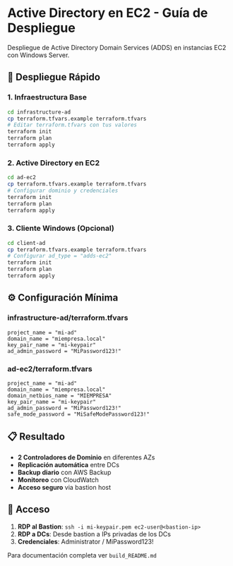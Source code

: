 # Active Directory en EC2 - Guía de Despliegue

Despliegue de Active Directory Domain Services (ADDS) en instancias EC2 con Windows Server.

## 🚀 Despliegue Rápido

### 1. Infraestructura Base
```bash
cd infrastructure-ad
cp terraform.tfvars.example terraform.tfvars
# Editar terraform.tfvars con tus valores
terraform init
terraform plan
terraform apply
```

### 2. Active Directory en EC2
```bash
cd ad-ec2
cp terraform.tfvars.example terraform.tfvars
# Configurar dominio y credenciales
terraform init
terraform plan
terraform apply
```

### 3. Cliente Windows (Opcional)
```bash
cd client-ad
cp terraform.tfvars.example terraform.tfvars
# Configurar ad_type = "adds-ec2"
terraform init
terraform plan
terraform apply
```

## ⚙️ Configuración Mínima

### infrastructure-ad/terraform.tfvars
```hcl
project_name = "mi-ad"
domain_name = "miempresa.local"
key_pair_name = "mi-keypair"
ad_admin_password = "MiPassword123!"
```

### ad-ec2/terraform.tfvars
```hcl
project_name = "mi-ad"
domain_name = "miempresa.local"
domain_netbios_name = "MIEMPRESA"
key_pair_name = "mi-keypair"
ad_admin_password = "MiPassword123!"
safe_mode_password = "MiSafeModePassword123!"
```

## 📋 Resultado

- **2 Controladores de Dominio** en diferentes AZs
- **Replicación automática** entre DCs
- **Backup diario** con AWS Backup
- **Monitoreo** con CloudWatch
- **Acceso seguro** via bastion host

## 🔗 Acceso

1. **RDP al Bastion**: `ssh -i mi-keypair.pem ec2-user@<bastion-ip>`
2. **RDP a DCs**: Desde bastion a IPs privadas de los DCs
3. **Credenciales**: Administrator / MiPassword123!

Para documentación completa ver `build_README.md`
